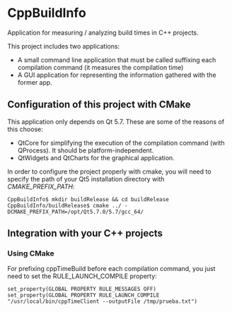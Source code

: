# CppBuildInfo
Application for measuring / analyzing build times in C++ projects.

This project includes two applications:

* A small command line application that must be called suffixing each compilation command (it measures the compilation time)
* A GUI application for representing the information gathered with the former app.

## Configuration of this project with CMake

This application only depends on Qt 5.7. These are some of the reasons of this choose:

* QtCore for simplifying the execution of the compilation command (with QProcess). It should be platform-independent.
* QtWidgets and QtCharts for the graphical application.

In order to configure the project properly with cmake, you will need to specify the path of your Qt5 installation directory with *CMAKE_PREFIX_PATH*:

```text
CppBuildInfo$ mkdir buildRelease && cd buildRelease
CppBuildInfo/buildRelease$ cmake ../ -DCMAKE_PREFIX_PATH=/opt/Qt5.7.0/5.7/gcc_64/
```


## Integration with your C++ projects

### Using CMake

For prefixing cppTimeBuild before each compilation command, you just need to set the RULE_LAUNCH_COMPILE property:

```text
set_property(GLOBAL PROPERTY RULE_MESSAGES OFF)
set_property(GLOBAL PROPERTY RULE_LAUNCH_COMPILE "/usr/local/bin/cppTimeClient --outputFile /tmp/prueba.txt")
```
